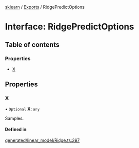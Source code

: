 [sklearn](../readme.md) / [Exports](../modules.md) / RidgePredictOptions

# Interface: RidgePredictOptions

## Table of contents

### Properties

- [X](RidgePredictOptions.md#x)

## Properties

### X

• `Optional` **X**: `any`

Samples.

#### Defined in

[generated/linear_model/Ridge.ts:397](https://github.com/transitive-bullshit/scikit-learn-ts/blob/367336a/packages/sklearn/src/generated/linear_model/Ridge.ts#L397)
